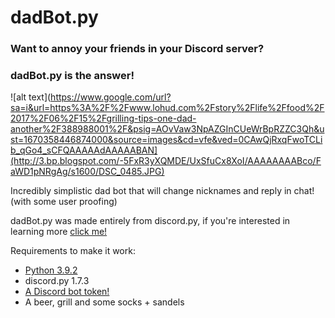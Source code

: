 # dadBot.py
### Want to annoy your friends in your Discord server?

### dadBot.py is the answer!

![alt text](https://www.google.com/url?sa=i&url=https%3A%2F%2Fwww.lohud.com%2Fstory%2Flife%2Ffood%2F2017%2F06%2F15%2Fgrilling-tips-one-dad-another%2F388988001%2F&psig=AOvVaw3NpAZGInCUeWrBpRZZC3Qh&ust=1670358446874000&source=images&cd=vfe&ved=0CAwQjRxqFwoTCLib_qGo4_sCFQAAAAAdAAAAABAN](http://3.bp.blogspot.com/-5FxR3yXQMDE/UxSfuCx8XoI/AAAAAAAABco/FaWD1pNRgAg/s1600/DSC_0485.JPG)

Incredibly simplistic dad bot that will change nicknames and reply in chat! (with some user proofing)

dadBot.py was made entirely from discord.py, if you're interested in learning more [click me!](https://discordpy.readthedocs.io/en/stable/ "Link to discord.py docs")

Requirements to make it work:
* [Python 3.9.2](https://www.python.org/downloads/release/python-392/ "Link to python 3.9.2")
* discord.py 1.7.3
* [A Discord bot token!](https://discord.com/developers/docs/intro "Link to discord dev portal")
* A beer, grill and some socks + sandels
